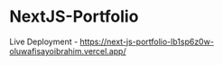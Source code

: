 # NextJS-Portfolio
Live Deployment - https://next-js-portfolio-lb1sp6z0w-oluwafisayoibrahim.vercel.app/

